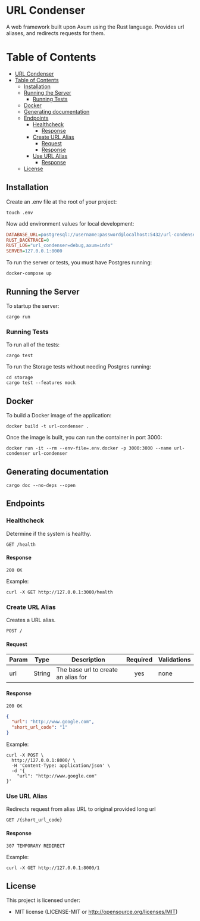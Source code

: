# URL Condenser

A web framework built upon Axum using the Rust language.
Provides url aliases, and redirects requests for them.

# Table of Contents

- [URL Condenser](#url-condenser)
- [Table of Contents](#table-of-contents)
  - [Installation](#installation)
  - [Running the Server](#running-the-server)
    - [Running Tests](#running-tests)
  - [Docker](#docker)
  - [Generating documentation](#generating-documentation)
  - [Endpoints](#endpoints)
    - [Healthcheck](#healthcheck)
      - [Response](#response)
    - [Create URL Alias](#create-url-alias)
      - [Request](#request)
      - [Response](#response-1)
    - [Use URL Alias](#use-url-alias)
      - [Response](#response-2)
  - [License](#license)

## Installation

Create an .env file at the root of your project:

```shell
touch .env
```

Now add environment values for local development:

```ini
DATABASE_URL=postgresql://username:password@localhost:5432/url-condenser
RUST_BACKTRACE=0
RUST_LOG="url_condenser=debug,axum=info"
SERVER=127.0.0.1:8000
```

To run the server or tests, you must have Postgres running:

```shell
docker-compose up
```

## Running the Server

To startup the server:

```shell
cargo run
```

### Running Tests

To run all of the tests:

```shell
cargo test
```

To run the Storage tests without needing Postgres running:

```shell
cd storage
cargo test --features mock
```

## Docker

To build a Docker image of the application:

```shell
docker build -t url-condenser .
```

Once the image is built, you can run the container in port 3000:

```shell
docker run -it --rm --env-file=.env.docker -p 3000:3000 --name url-condenser url-condenser
```

## Generating documentation

```shell
cargo doc --no-deps --open
```

## Endpoints

### Healthcheck

Determine if the system is healthy.

`GET /health`

#### Response

`200 OK`

Example:

```shell
curl -X GET http://127.0.0.1:3000/health
```

### Create URL Alias

Creates a URL alias.

`POST /`

#### Request

| Param | Type   | Description                         | Required | Validations |
| ----- | ------ | ----------------------------------- | :------: | ----------- |
| url   | String | The base url to create an alias for |   yes    | none        |

#### Response

`200 OK`

```json
{
  "url": "http://www.google.com",
  "short_url_code": "1"
}
```

Example:

```shell
curl -X POST \
  http://127.0.0.1:8000/ \
  -H 'Content-Type: application/json' \
  -d '{
    "url": "http://www.google.com"
}'
```

### Use URL Alias

Redirects request from alias URL to original provided long url

`GET /{short_url_code}`

#### Response

`307 TEMPORARY REDIRECT`

Example:

```shell
curl -X GET http://127.0.0.1:8000/1
```

## License

This project is licensed under:

- MIT license (LICENSE-MIT or <http://opensource.org/licenses/MIT>)
